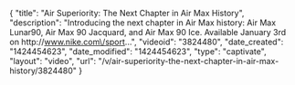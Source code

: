 {
    "title": "Air Superiority: The Next Chapter in Air Max History",
    "description": "Introducing the next chapter in Air Max history: Air Max Lunar90, Air Max 90 Jacquard, and Air Max 90 Ice. Available January 3rd on http:\/\/www.nike.com\/sport...",
    "videoid": "3824480",
    "date_created": "1424454623",
    "date_modified": "1424454623",
    "type": "captivate",
    "layout": "video",
    "url": "\/v\/air-superiority-the-next-chapter-in-air-max-history\/3824480"
}